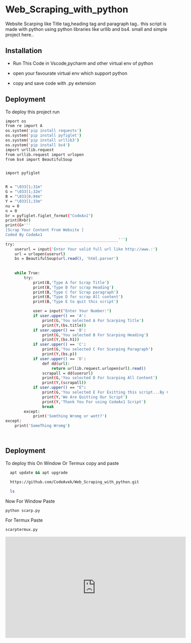 
# Web_Scraping_with_python

Website Scarping like Title tag,heading tag and paragraph tag..
this script is made with python using python libraries like urllib and bs4.
small and simple project here..





## Installation

- Run This Code in Vscode,pycharm and other virtual env of python


- open your favourate virtual env which support python
- copy and save code with .py extension
    
## Deployment

To deploy this project run

```bash
import os
from re import A
os.system('pip install requests')
os.system('pip install pyfiglet')
os.system('pip install urllib3')
os.system('pip install bs4')
import urllib.request
from urllib.request import urlopen
from bs4 import BeautifulSoup


import pyfiglet


R = "\033[1;31m"
G = "\033[1;32m"
B = "\033[0;94m"
Y = "\033[1;33m"
nu = 0
n = 0
br = pyfiglet.figlet_format("CodeAx1")
print(R+br)
print(G+'''
[Scrap Your Content From Website ]
Coded By CodeAx1
_________________________________________________''')
try:
    userurl = input('Enter Your valid full url like http://www.:')
    url = urlopen(userurl)
    bs = BeautifulSoup(url.read(), 'html.parser')
        
    
    while True:
        try:
            print(B,'Type A for Scrap Title')
            print(B,'Type B for scrap Heading')
            print(B,'Type C for Scrap paragraph')
            print(B,'Type D for scrap All content')
            print(B,'Type E to quit this script')

            user = input("Enter Your Number:")
            if user.upper() == 'A':
                print(G,'You selected A For Scarping Title')
                print(Y,(bs.title))
            if user.upper() == 'B':
                print(G,'You selected B For Scarping Heading')
                print(Y,(bs.h1))
            if user.upper() == 'C':
                print(G,'You selected C For Scarping Paragraph')
                print(Y,(bs.p))
            if user.upper() == 'D':
                def dd(url):
                    return urllib.request.urlopen(url).read()
                scrapall = dd(userurl)
                print(G,'You selected D For Scarping All Content')
                print(Y,(scrapall))
            if user.upper() == "E":
                print(G,'You selected E For Exitting this script...By CodeAx1')
                print(Y,'We Are Quitting Our Script')
                print(Y,'Thank You For using CodeAx1 Script')
                break
        except:
            print('Somthing Wromg or wott?')
except:
    print('SomeThing Wromg')




```

## Deployment

To deploy this On Window Or Termux
copy and paste

```bash
  apt update && apt upgrade
```
```bash
  https://github.com/CodeAvek/Web_Scraping_with_python.git
```
```bash
  ls
```
Now For Window Paste
```bash
python scarp.py
```
For Termux Paste
```bash
scarptermux.py
```

<iframe width="560" height="315" src="https://www.youtube.com/embed/3ADGRll9Y8k" title="YouTube video player" frameborder="0" allow="accelerometer; autoplay; clipboard-write; encrypted-media; gyroscope; picture-in-picture" allowfullscreen></iframe>
